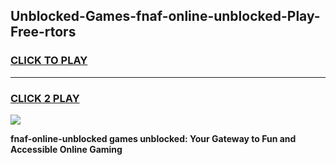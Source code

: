 
## Unblocked-Games-fnaf-online-unblocked-Play-Free-rtors
<h3>
<a href="https://premium76.site?title=fnaf-online-unblocked&ref=12A">CLICK TO PLAY</a></h3>
<hr>

<h3>
<a href="https://premium76.site?title=fnaf-online-unblocked&ref=12A">CLICK 2 PLAY</a>
  
</h3>

<a href="https://premium76.site?title=fnaf-online-unblocked&ref=12A"><img src="https://clearcache.store/games.png"></a>


**fnaf-online-unblocked games unblocked: Your Gateway to Fun and Accessible Online Gaming**
